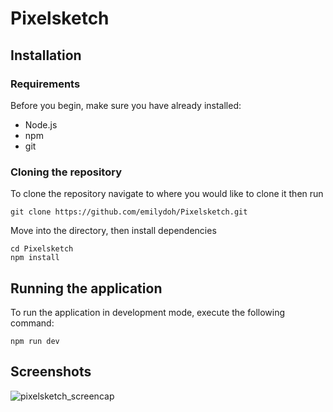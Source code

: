 # Pixelsketch
## Installation
### Requirements
Before you begin, make sure you have already installed:
- Node.js
- npm
- git

### Cloning the repository
To clone the repository navigate to where you would like to clone it then run
```
git clone https://github.com/emilydoh/Pixelsketch.git
```

Move into the directory, then install dependencies
```
cd Pixelsketch
npm install
```

## Running the application
To run the application in development mode, execute the following command:
```
npm run dev
```

## Screenshots
![pixelsketch_screencap](https://github.com/emilydoh/Pixelsketch/assets/113153067/d7e56d92-e91a-4024-b0f6-967ac3829d2e)
